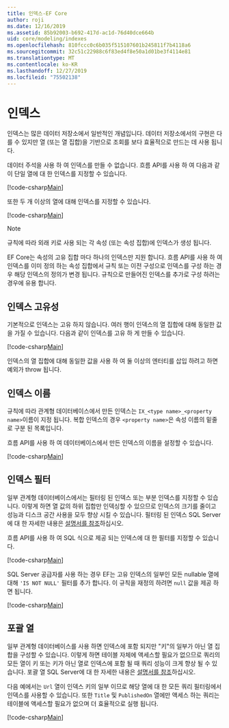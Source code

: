 ```yaml
---
title: 인덱스-EF Core
author: roji
ms.date: 12/16/2019
ms.assetid: 85b92003-b692-417d-ac1d-76d40dce664b
uid: core/modeling/indexes
ms.openlocfilehash: 810fccc0c6b035f515107601b245811f7b4118a6
ms.sourcegitcommit: 32c51c22988c6f83ed4f8e50a1d01be3f4114e81
ms.translationtype: MT
ms.contentlocale: ko-KR
ms.lasthandoff: 12/27/2019
ms.locfileid: "75502138"
---
```

# <a name="indexes"></a>인덱스

인덱스는 많은 데이터 저장소에서 일반적인 개념입니다. 데이터 저장소에서의 구현은 다를 수 있지만 열 (또는 열 집합)을 기반으로 조회를 보다 효율적으로 만드는 데 사용 됩니다.

데이터 주석을 사용 하 여 인덱스를 만들 수 없습니다. 흐름 API를 사용 하 여 다음과 같이 단일 열에 대 한 인덱스를 지정할 수 있습니다.

[!code-csharp[Main](../../../samples/core/Modeling/FluentAPI/Index.cs?name=Index&highlight=4)]

또한 두 개 이상의 열에 대해 인덱스를 지정할 수 있습니다.

[!code-csharp[Main](../../../samples/core/Modeling/FluentAPI/IndexComposite.cs?name=Composite&highlight=4)]

> [!NOTE]
> 규칙에 따라 외래 키로 사용 되는 각 속성 (또는 속성 집합)에 인덱스가 생성 됩니다.
>
> EF Core는 속성의 고유 집합 마다 하나의 인덱스만 지원 합니다. 흐름 API를 사용 하 여 인덱스를 이미 정의 하는 속성 집합에서 규칙 또는 이전 구성으로 인덱스를 구성 하는 경우 해당 인덱스의 정의가 변경 됩니다. 규칙으로 만들어진 인덱스를 추가로 구성 하려는 경우에 유용 합니다.

## <a name="index-uniqueness"></a>인덱스 고유성

기본적으로 인덱스는 고유 하지 않습니다. 여러 행이 인덱스의 열 집합에 대해 동일한 값을 가질 수 있습니다. 다음과 같이 인덱스를 고유 하 게 만들 수 있습니다.

[!code-csharp[Main](../../../samples/core/Modeling/FluentAPI/IndexUnique.cs?name=IndexUnique&highlight=5)]

인덱스의 열 집합에 대해 동일한 값을 사용 하 여 둘 이상의 엔터티를 삽입 하려고 하면 예외가 throw 됩니다.

## <a name="index-name"></a>인덱스 이름

규칙에 따라 관계형 데이터베이스에서 만든 인덱스는 `IX_<type name>_<property name>`이름이 지정 됩니다. 복합 인덱스의 경우 `<property name>`은 속성 이름의 밑줄로 구분 된 목록입니다.

흐름 API를 사용 하 여 데이터베이스에서 만든 인덱스의 이름을 설정할 수 있습니다.

[!code-csharp[Main](../../../samples/core/Modeling/FluentAPI/IndexName.cs?name=IndexName&highlight=5)]

## <a name="index-filter"></a>인덱스 필터

일부 관계형 데이터베이스에서는 필터링 된 인덱스 또는 부분 인덱스를 지정할 수 있습니다. 이렇게 하면 열 값의 하위 집합만 인덱싱할 수 있으므로 인덱스의 크기를 줄이고 성능과 디스크 공간 사용을 모두 향상 시킬 수 있습니다. 필터링 된 인덱스 SQL Server에 대 한 자세한 내용은 [설명서를 참조](https://docs.microsoft.com/sql/relational-databases/indexes/create-filtered-indexes)하십시오.

흐름 API를 사용 하 여 SQL 식으로 제공 되는 인덱스에 대 한 필터를 지정할 수 있습니다.

[!code-csharp[Main](../../../samples/core/Modeling/FluentAPI/IndexFilter.cs?name=IndexFilter&highlight=5)]

SQL Server 공급자를 사용 하는 경우 EF는 고유 인덱스의 일부인 모든 nullable 열에 대해 `'IS NOT NULL'` 필터를 추가 합니다. 이 규칙을 재정의 하려면 `null` 값을 제공 하면 됩니다.

[!code-csharp[Main](../../../samples/core/Modeling/FluentAPI/IndexNoFilter.cs?name=IndexNoFilter&highlight=6)]

## <a name="included-columns"></a>포괄 열

일부 관계형 데이터베이스를 사용 하면 인덱스에 포함 되지만 "키"의 일부가 아닌 열 집합을 구성할 수 있습니다. 이렇게 하면 테이블 자체에 액세스할 필요가 없으므로 쿼리의 모든 열이 키 또는 키가 아닌 열로 인덱스에 포함 될 때 쿼리 성능이 크게 향상 될 수 있습니다. 포괄 열 SQL Server에 대 한 자세한 내용은 [설명서를 참조](https://docs.microsoft.com/sql/relational-databases/indexes/create-indexes-with-included-columns)하십시오.

다음 예에서는 `Url` 열이 인덱스 키의 일부 이므로 해당 열에 대 한 모든 쿼리 필터링에서 인덱스를 사용할 수 있습니다. 또한 `Title` 및 `PublishedOn` 열에만 액세스 하는 쿼리는 테이블에 액세스할 필요가 없으며 더 효율적으로 실행 됩니다.

[!code-csharp[Main](../../../samples/core/Modeling/FluentAPI/IndexInclude.cs?name=IndexInclude&highlight=5-9)]
